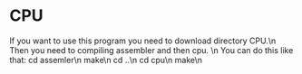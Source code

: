 # CPU
If you want to use this program you need to download directory CPU.\n
Then you need to compiling assembler and then cpu. \n
You can do this like that: cd assemler\n
                           make\n
                           cd ..\n
                           cd cpu\n
                           make\n
